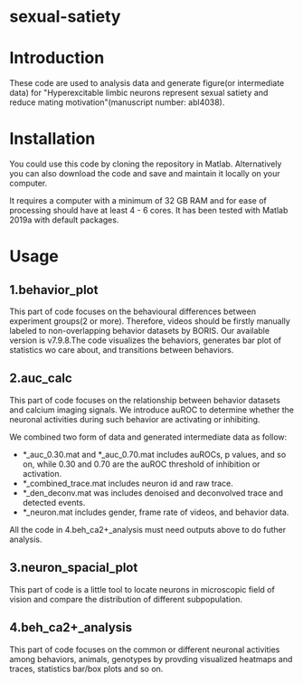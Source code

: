 # sexual-satiety
 
# Introduction

These code are used to analysis data and generate figure(or intermediate data) for "Hyperexcitable limbic neurons represent sexual satiety and reduce mating motivation"(manuscript number: abl4038). 

# Installation

You could use this code by cloning the repository in Matlab. Alternatively you can also download the code and save and maintain it locally on your computer.

It requires a computer with a minimum of 32 GB RAM and for ease of processing should have at least 4 - 6 cores. It has been tested with Matlab 2019a with default packages.

# Usage

## 1.behavior_plot

This part of code focuses on the behavioural differences between experiment groups(2 or more). Therefore, videos should be firstly manually labeled to non-overlapping behavior datasets by BORIS. Our available version is v7.9.8.The code visualizes the behaviors, generates bar plot of statistics wo care about, and transitions between behaviors. 

## 2.auc_calc

This part of code focuses on the relationship between behavior datasets and calcium imaging signals. We introduce auROC to determine whether the neuronal activities during such behavior are activating or inhibiting.

We combined two form of data and generated intermediate data as follow:
- *_auc_0.30.mat and *_auc_0.70.mat includes auROCs, p values, and so on, while 0.30 and 0.70 are the auROC threshold of inhibition or activation.
- *_combined_trace.mat includes neuron id and raw trace.
- *_den_deconv.mat was includes denoised and deconvolved trace and detected events.
- *_neuron.mat includes gender, frame rate of videos, and behavior data.

All the code in 4.beh_ca2+_analysis must need outputs above to do futher analysis.

## 3.neuron_spacial_plot
 
This part of code is a little tool to locate neurons in microscopic field of vision and compare the distribution of different subpopulation.

## 4.beh_ca2+_analysis

This part of code focuses on the common or different neuronal activities among behaviors, animals, genotypes by provding visualized heatmaps and traces, statistics bar/box plots and so on.



